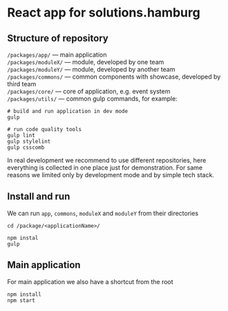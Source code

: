 # React app for solutions.hamburg

## Structure of repository

`/packages/app/` — main application  
`/packages/moduleX/` — module, developed by one team  
`/packages/moduleY/` — module, developed by another team  
`/packages/commons/` — common components with showcase, developed by third team  
`/packages/core/` — core of application, e.g. event system  
`/packages/utils/` — common gulp commands, for example:
```
# build and run application in dev mode
gulp

# run code quality tools
gulp lint
gulp stylelint
gulp csscomb
```

In real development we recommend to use different repositories, 
here everything is collected in one place just for demonstration.
For same reasons we limited only by development mode and by simple 
tech stack.

## Install and run
We can run `app`, `commons`, `moduleX` and `moduleY` from their directories

```
cd /package/<applicationName>/

npm instal
gulp
```

## Main application

For main application we also have a shortcut from the root
```
npm install
npm start
```
